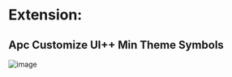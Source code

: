 # Extension:
Apc Customize UI++
Min Theme
Symbols
---------------------
![image](https://github.com/user-attachments/assets/567278e2-3354-4635-b658-b6995f74dae8)
